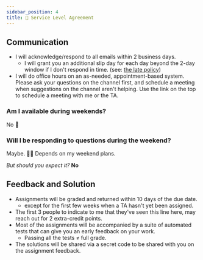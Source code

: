 ```yaml
---
sidebar_position: 4
title: 🤝 Service Level Agreement
---
```


## Communication
* I will acknowledge/respond to all emails within 2 business days.
  * I will grant you an additional slip day for each day beyond the 2-day window if I don't respond in time. (see: [the late policy](policies#late-policy-))
* I will do office hours on an as-needed, appointment-based system. Please ask your questions on the channel first, and schedule a meeting when suggestions on the channel aren't helping. Use the link on the top to schedule a meeting with me or the TA.

### Am I available during weekends?
No 🚫

### Will I be responding to questions during the weekend?
Maybe. 🤷‍♂️ Depends on my weekend plans.

*But should you expect it?* **No**

## Feedback and Solution
* Assignments will be graded and returned within 10 days of the due date.
  * except for the first few weeks when a TA hasn't yet been assigned.
* The first 3 people to indicate to me that they've seen this line here, may reach out for 2 extra-credit points.
* Most of the assignments will be accompanied by a suite of automated tests that can give you an early feedback on your work.
  * Passing all the tests ≠ full grade.
* The solutions will be shared via a secret code to be shared with you on the assignment feedback.
